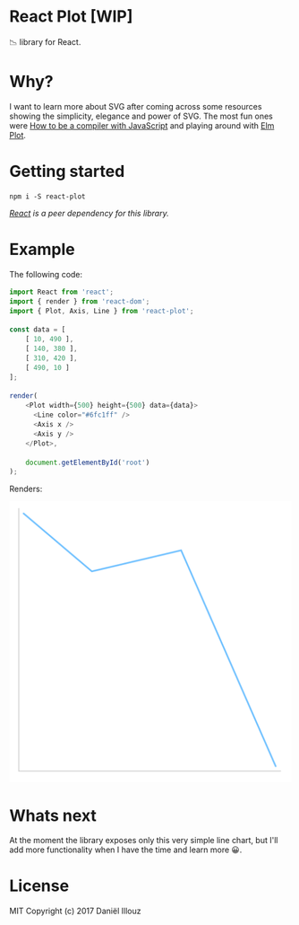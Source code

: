 # React Plot [WIP]
📉 library for React.

# Why?
I want to learn more about SVG after coming across some resources showing the
simplicity, elegance and power of SVG. The most fun ones were [How to be a compiler with JavaScript](https://medium.com/@kosamari/how-to-be-a-compiler-make-a-compiler-with-javascript-4a8a13d473b4)
and playing around with [Elm Plot](https://terezka.github.io/elm-plot/).

# Getting started
```
npm i -S react-plot
```

_[React](https://facebook.github.io/react/) is a peer dependency for this library._

# Example
The following code:

```js
import React from 'react';
import { render } from 'react-dom';
import { Plot, Axis, Line } from 'react-plot';

const data = [
	[ 10, 490 ],
	[ 140, 380 ],
	[ 310, 420 ],
	[ 490, 10 ]
];

render(
	<Plot width={500} height={500} data={data}>
  	  <Line color="#6fc1ff" />
  	  <Axis x />
  	  <Axis y />
    </Plot>,

	document.getElementById('root')
);
```

Renders:

![line](https://raw.githubusercontent.com/danillouz/react-plot/master/img/line.png "line")

# Whats next
At the moment the library exposes only this very simple line chart, but I'll
add more functionality when I have the time and learn more 😀.

# License
MIT Copyright (c) 2017 Daniël Illouz
